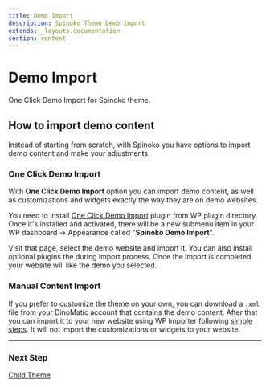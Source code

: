 ```yaml
---
title: Demo Import
description: Spinoko Theme Demo Import
extends: _layouts.documentation
section: content
---
```


# Demo Import

One Click Demo Import for Spinoko theme.

## How to import demo content

Instead of starting from scratch, with Spinoko you have options to import demo content and make your adjustments.

### One Click Demo Import

With **One Click Demo Import** option you can import demo content, as well as customizations and widgets exactly the way they are on demo websites.

You need to install [One Click Demo Import](https://wordpress.org/plugins/one-click-demo-import/) plugin from WP plugin directory. Once it's installed and activated, there will be a new submenu item in your WP dashboard &#8594; Appearance called "**Spinoko Demo Import**".

Visit that page, select the demo website and import it. You can also install optional plugins the during import process. Once the import is completed your website will like the demo you selected.

### Manual Content Import

If you prefer to customize the theme on your own, you can download a `.xml` file from your DinoMatic account that contains the demo content. After that you can import it to your new website using WP Importer following [simple steps](https://wordpress.org/support/article/importing-content/#wordpress). It will not import the customizations or widgets to your website.

---

### Next Step

[Child Theme](/docs/spinoko/child-theme/)
